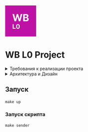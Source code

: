 ![01-edu-system-blue](./ui/static/img/Wb_L0_100x100.png)

# WB L0 Project

<details>
<summary>Требования к реализации проекта </summary>

## Задание:

<br>

Необходимо разработать демонстрационный сервис с простейшим интерфейсом, отображающий данные о заказе.

Что нужно сделать:

1. **Развернуть локально PostgreSQL**
    - Создать свою БД
    - Настроить своего пользователя
    - Создать таблицы для хранения полученных данных
2. **Разработать сервис**
    - Реализовать подключение и подписку на канал в nats-streaming
    - Полученные данные записывать в БД
    - Реализовать кэширование полученных данных в сервисе (сохранять in memory)
    - В случае падения сервиса необходимо восстанавливать кэш из БД
    - Запустить http-сервер и выдавать данные по id из кэша
3. **Разработать простейший интерфейс отображения полученных данных по id заказа**

### Советы

1. Данные статичны, исходя из этого подумайте насчет модели хранения в кэше и в PostgreSQL. Модель в файле model.json 
2. Подумайте как избежать проблем, связанных с тем, что в канал могут закинуть что-угодно 
3. Чтобы проверить работает ли подписка онлайн, сделайте себе отдельный скрипт, для публикации данных в канал
4. Подумайте как не терять данные в случае ошибок или проблем с сервисом
5. Nats-streaming разверните локально (не путать с Nats)

<details>
 <summary>Модель данных в формате JSON</summary>

 <br>

```json
{
  "order_uid": "b563feb7b2b84b6test",
  "track_number": "WBILMTESTTRACK",
  "entry": "WBIL",
  "delivery": {
    "name": "Test Testov",
    "phone": "+9720000000",
    "zip": "2639809",
    "city": "Kiryat Mozkin",
    "address": "Ploshad Mira 15",
    "region": "Kraiot",
    "email": "test@gmail.com"
  },
  "payment": {
    "transaction": "b563feb7b2b84b6test",
    "request_id": "",
    "currency": "USD",
    "provider": "wbpay",
    "amount": 1817,
    "payment_dt": 1637907727,
    "bank": "alpha",
    "delivery_cost": 1500,
    "goods_total": 317,
    "custom_fee": 0
  },
  "items": [
    {
      "chrt_id": 9934930,
      "track_number": "WBILMTESTTRACK",
      "price": 453,
      "rid": "ab4219087a764ae0btest",
      "name": "Mascaras",
      "sale": 30,
      "size": "0",
      "total_price": 317,
      "nm_id": 2389212,
      "brand": "Vivienne Sabo",
      "status": 202
    }
  ],
  "locale": "en",
  "internal_signature": "",
  "customer_id": "test",
  "delivery_service": "meest",
  "shardkey": "9",
  "sm_id": 99,
  "date_created": "2021-11-26T06:22:19Z",
  "oof_shard": "1"
}
```
<br>

</details>

</details>



<details>
<summary>Архитектура и Дизайн</summary>

<br>

### Структура базы данных  

<br>

![ERD](./ui/static/img/wb_l0_db.png)

<br>
<br>

### Архитектура сервиса

<br>

![diagramm](./ui/static/img/wb_l0_diagramm.png)


</details>

## Запуск

`make up`

### Запуск скрипта

`make sender`